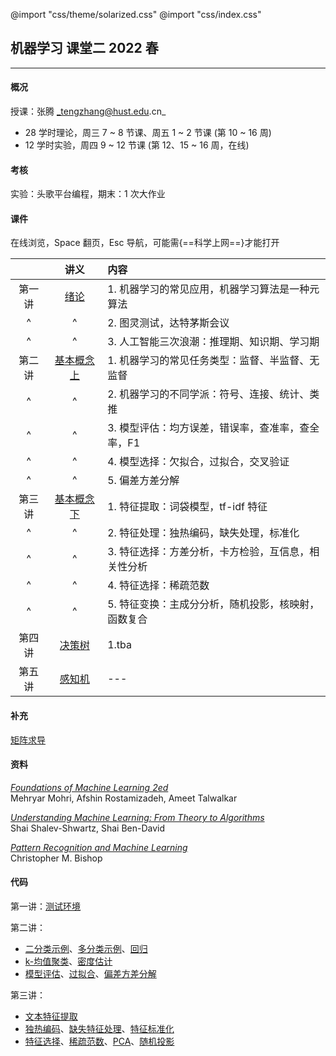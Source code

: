 @import "css/theme/solarized.css"
@import "css/index.css"

## 机器学习 课堂二 2022 春

---

#### 概况

授课：张腾 _tengzhang@hust.edu.cn_

- 28 学时理论，周三 7 ~ 8 节课、周五 1 ~ 2 节课 (第 10 ~ 16 周)
- 12 学时实验，周四 9 ~ 12 节课 (第 12、15 ~ 16 周，在线)

<div class="top-2"></div>

#### 考核

实验：头歌平台编程，期末：1 次大作业

#### 课件

在线浏览，Space 翻页，Esc 导航，可能需{==科学上网==}才能打开

<div class="threelines outline head-highlight">

|        |             讲义              | 内容                                                |
| :----: | :---------------------------: | :-------------------------------------------------- |
| 第一讲 |    [绪论](slides/01.html)     | 1. 机器学习的常见应用，机器学习算法是一种元算法     |
|   ^    |               ^               | 2. 图灵测试，达特茅斯会议                           |
|   ^    |               ^               | 3. 人工智能三次浪潮：推理期、知识期、学习期         |
| 第二讲 | [基本概念 上](slides/02.html) | 1. 机器学习的常见任务类型：监督、半监督、无监督     |
|   ^    |               ^               | 2. 机器学习的不同学派：符号、连接、统计、类推       |
|   ^    |               ^               | 3. 模型评估：均方误差，错误率，查准率，查全率，F1   |
|   ^    |               ^               | 4. 模型选择：欠拟合，过拟合，交叉验证               |
|   ^    |               ^               | 5. 偏差方差分解                                     |
| 第三讲 | [基本概念 下](slides/03.html) | 1. 特征提取：词袋模型，tf-idf 特征                  |
|   ^    |               ^               | 2. 特征处理：独热编码，缺失处理，标准化             |
|   ^    |               ^               | 3. 特征选择：方差分析，卡方检验，互信息，相关性分析 |
|   ^    |               ^               | 4. 特征选择：稀疏范数                               |
|   ^    |               ^               | 5. 特征变换：主成分分析，随机投影，核映射，函数复合 |
| 第四讲 |   [决策树](slides/04.html)    | 1.tba                                               |
| 第五讲 |   [感知机](slides/05.html)    | ---                                                 |

</div>

#### 补充

[矩阵求导](slides/supp-matrix-calculus.html)

#### 资料

[_Foundations of Machine Learning 2ed_](book/Foundations%20of%20Machine%20Learning%202ed%20-%20Mehryar%20Mohri%2C%20Afshin%20Rostamizadeh%2C%20and%20Ameet%20Talwalkar.pdf) <br>Mehryar Mohri, Afshin Rostamizadeh, Ameet Talwalkar

[_Understanding Machine Learning: From Theory to Algorithms_](book/Understanding%20Machine%20Learning%20From%20Theory%20to%20Algorithms%20-%20Shai%20Shalev-Shwartz%2C%20Shai%20Ben-David.pdf) <br>Shai Shalev-Shwartz, Shai Ben-David

[_Pattern Recognition and Machine Learning_](book/Pattern%20Recognition%20and%20Machine%20Learning%20-%20Christopher%20M.%20Bishop.pdf) <br>Christopher M. Bishop

#### 代码

第一讲：[测试环境](python/demo.ipynb)

第二讲：

- [二分类示例](python/binary-classif.ipynb)、[多分类示例](python/multi-classif.ipynb)、[回归](python/regression.py)
- [k-均值聚类](python/clustering.ipynb)、[密度估计](python/density-estimation.ipynb)
- [模型评估](python/model-evaluation.ipynb)、[过拟合](python/overfitting.ipynb)、[偏差方差分解](python/bias-var-dec.ipynb)

<div class="top-2"></div>

第三讲：

- [文本特征提取](python/feat-text.ipynb)
- [独热编码](python/feat-one-hot.ipynb)、[缺失特征处理](python/feat-missing.ipynb)、[特征标准化](python/feat-scaler.ipynb)
- [特征选择](python/feat-selection.ipynb)、[稀疏范数](python/sparse-norm.ipynb)、[PCA](python/pca.ipynb)、[随机投影](python/random-projection.ipynb)
